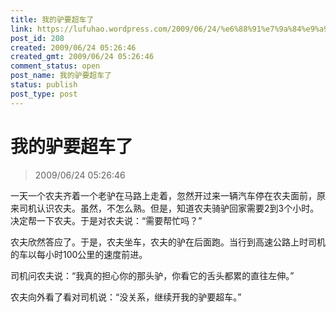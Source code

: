 ```yaml
---
title: 我的驴要超车了
link: https://lufuhao.wordpress.com/2009/06/24/%e6%88%91%e7%9a%84%e9%a9%b4%e8%a6%81%e8%b6%85%e8%bd%a6%e4%ba%86/
post_id: 208
created: 2009/06/24 05:26:46
created_gmt: 2009/06/24 05:26:46
comment_status: open
post_name: 我的驴要超车了
status: publish
post_type: post
---
```


# 我的驴要超车了

> 2009/06/24 05:26:46

 

一天一个农夫齐着一个老驴在马路上走着，忽然开过来一辆汽车停在农夫面前，原来司机认识农夫。虽然，不怎么熟。但是，知道农夫骑驴回家需要2到3个小时。决定帮一下农夫。于是对农夫说：“需要帮忙吗？”

农夫欣然答应了。于是，农夫坐车，农夫的驴在后面跑。当行到高速公路上时司机的车以每小时100公里的速度前进。

司机问农夫说：“我真的担心你的那头驴，你看它的舌头都累的直往左伸。”

农夫向外看了看对司机说：“没关系，继续开我的驴要超车。”
